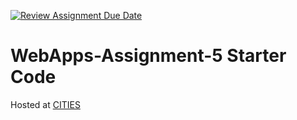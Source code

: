 [![Review Assignment Due Date](https://classroom.github.com/assets/deadline-readme-button-24ddc0f5d75046c5622901739e7c5dd533143b0c8e959d652212380cedb1ea36.svg)](https://classroom.github.com/a/7kKA03Up)
# WebApps-Assignment-5 Starter Code
Hosted at [CITIES](https://44-563-webapps-f23.github.io/44563-webapps-f23-assignment5-S565730/cities.html)